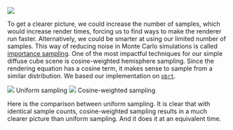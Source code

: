 <info
    title="Cosine-weighted hemisphere sampling"
    link="cosine-weighted-hemisphere-sampling"
    date="2023-01-13"
    commit="2e0e31997c20714ccc6a3735cf3a5c0a899f9ab9"
/>

![](media/cosine-weighted-hemisphere-sampling/title.apng)

To get a clearer picture, we could increase the number of samples, which would
increase render times, forcing us to find ways to make the renderer run faster.
Alternatively, we could be smarter at using our limited number of samples. This
way of reducing noise in Monte Carlo simulations is called [importance
sampling][importance-sampling-wiki]. One of the most impactful techniques for
our simple diffuse cube scene is cosine-weighted hemisphere sampling. Since the
rendering equation has a cosine term, it makes sense to sample from a similar
distribution. We based our implementation on [`pbrt`][importance-sampling-pbrt].

<article-image-pair>
    <article-caption-image>
        <img src="media/cosine-weighted-hemisphere-sampling/uniform.apng"/>
        Uniform sampling
    </article-caption-image>
    <article-caption-image>
        <img src="media/cosine-weighted-hemisphere-sampling/cosine.apng"/>
        Cosine-weighted sampling
    </article-caption-image>
</article-image-pair>

Here is the comparison between uniform sampling. It is clear that with identical
sample counts, cosine-weighted sampling results in a much clearer picture than
uniform sampling. And it does it at an equivalent time.

[importance-sampling-wiki]: https://en.wikipedia.org/wiki/Importance_sampling
[importance-sampling-pbrt]: https://www.pbr-book.org/3ed-2018/Monte_Carlo_Integration/2D_Sampling_with_Multidimensional_Transformations#Cosine-WeightedHemisphereSampling
